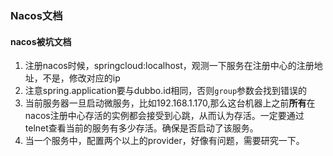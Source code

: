 ### Nacos文档

#### nacos被坑文档
1. 注册nacos时候，springcloud:localhost，观测一下服务在注册中心的注册地址，不是，修改对应的ip
2. 注意spring.application要与dubbo.id相同，否则`group`参数会找到错误的
3. 当前服务器一旦启动微服务，比如192.168.1.170,那么这台机器上之前**所有**在nacos注册中心存活的实例都会接受到心跳，从而认为存活。一定要通过telnet查看当前的服务有多少存活。确保是否启动了该服务。
4. 当一个服务中，配置两个以上的provider，好像有问题，需要研究一下。